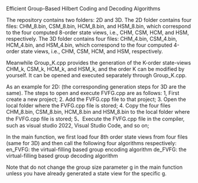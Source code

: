 Efficient Group-Based Hilbert Coding and Decoding Algorithms

The repository contains two folders: 2D and 3D.
The 2D folder contains four files: CHM_8.bin, CSM_8.bin, HCM_8.bin, and HSM_8.bin, which correspond to the four computed 8-order state views, i.e., CHM, CSM, HCM, and HSM, respectively.
The 3D folder contains four files: CHM_4.bin, CSM_4.bin, HCM_4.bin, and HSM_4.bin, which correspond to the four computed 4-order state views, i.e., CHM, CSM, HCM, and HSM, respectively.

Meanwhile Group_K.cpp provides the generation of the K-order state-views CHM_k, CSM_k, HCM_k, and HSM_k, and the order K can be modified by yourself. It can be opened and executed separately through Group_K.cpp.

As an example for 2D: (the corresponding generation steps for 3D are the same).
The steps to open and execute FVFG.cpp are as follows:
1, First create a new project; 
2. Add the FVFG.cpp file to that project; 
3. Open the local folder where the FVFG.cpp file is stored; 
4. Copy the four files CHM_8.bin, CSM_8.bin, HCM_8.bin and HSM_8.bin to the local folder where the FVFG.cpp file is stored; 
5、Execute the FVFG.cpp file in the compiler, such as visual studio 2022, Visual Studio Code, and so on;

In the main function, we first load four 8th order state views from four files (same for 3D) and then call the following four algorithms respectively:
en_FVFG:  the virtual-filling based group encoding algorithm
de_FVFG:  the virtual-filling based group decoding algorithm

Note that do not change the group size parameter g in the main function unless you have already generated a state view for the specific g.
